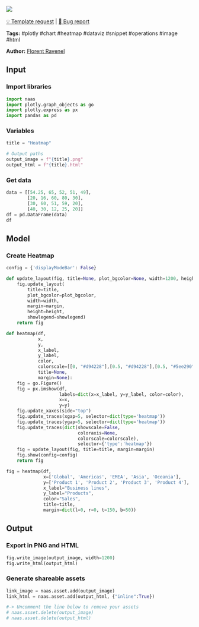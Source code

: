 <a href="https://app.naas.ai/user-redirect/naas/downloader?url=https://raw.githubusercontent.com/jupyter-naas/awesome-notebooks/master/Plotly/Plotly_Create_Heatmap.ipynb" target="_parent"><img src="https://naasai-public.s3.eu-west-3.amazonaws.com/open_in_naas.svg"/></a><br><br><a href="https://github.com/jupyter-naas/awesome-notebooks/issues/new?assignees=&labels=&template=template-request.md&title=Tool+-+Action+of+the+notebook+">💡 Template request</a> | <a href="https://github.com/jupyter-naas/awesome-notebooks/issues/new?assignees=&labels=bug&template=bug_report.md&title=Plotly+-+Create+Heatmap:+Error+short+description">🚨 Bug report</a>

**Tags:** #plotly #chart #heatmap #dataviz #snippet #operations #image #html

**Author:** [Florent Ravenel](https://www.linkedin.com/in/ACoAABCNSioBW3YZHc2lBHVG0E_TXYWitQkmwog/)

## Input

### Import libraries


```python
import naas
import plotly.graph_objects as go
import plotly.express as px
import pandas as pd
```

### Variables


```python
title = "Heatmap"

# Output paths
output_image = f"{title}.png"
output_html = f"{title}.html"
```

### Get data


```python
data = [[54.25, 65, 52, 51, 49],
        [20, 16, 60, 80, 30],
        [30, 60, 51, 59, 20],
        [40, 30, 12, 25, 20]]
df = pd.DataFrame(data)
df
```

## Model

### Create Heatmap


```python
config = {'displayModeBar': False}

def update_layout(fig, title=None, plot_bgcolor=None, width=1200, height=800, showlegend=None, margin=None):
    fig.update_layout(
        title=title,
        plot_bgcolor=plot_bgcolor,
        width=width,
        margin=margin,
        height=height,
        showlegend=showlegend)
    return fig

def heatmap(df,
            x,
            y,
            x_label,
            y_label,
            color,
            colorscale=[[0, "#d94228"],[0.5, "#d94228"],[0.5, "#5ee290"],[1.0, "#5ee290"]],
            title=None,
            margin=None):
    fig = go.Figure()
    fig = px.imshow(df,
                    labels=dict(x=x_label, y=y_label, color=color),
                    x=x,
                    y=y)
    fig.update_xaxes(side="top")
    fig.update_traces(xgap=5, selector=dict(type='heatmap'))
    fig.update_traces(ygap=5, selector=dict(type='heatmap'))
    fig.update_traces(dict(showscale=False, 
                           coloraxis=None, 
                           colorscale=colorscale),
                           selector={'type':'heatmap'})
    fig = update_layout(fig, title=title, margin=margin)
    fig.show(config=config)
    return fig

fig = heatmap(df,
              x=['Global', 'Americas', 'EMEA', 'Asia', 'Oceania'],
              y=['Product 1', 'Product 2', 'Product 3', 'Product 4'],
              x_label="Business lines",
              y_label="Products",
              color="Sales",
              title=title,
              margin=dict(l=0, r=0, t=150, b=50))   
```

## Output

### Export in PNG and HTML


```python
fig.write_image(output_image, width=1200)
fig.write_html(output_html)
```

### Generate shareable assets


```python
link_image = naas.asset.add(output_image)
link_html = naas.asset.add(output_html, {"inline":True})

#-> Uncomment the line below to remove your assets
# naas.asset.delete(output_image)
# naas.asset.delete(output_html)
```
